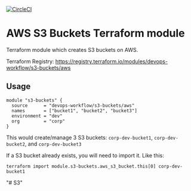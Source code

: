 [![CircleCI](https://circleci.com/gh/devops-workflow/terraform-aws-s3-buckets?style=svg)](https://circleci.com/gh/devops-workflow/terraform-aws-s3-buckets)

AWS S3 Buckets Terraform module
========================

Terraform module which creates S3 buckets on AWS.

Terraform Registry: https://registry.terraform.io/modules/devops-workflow/s3-buckets/aws

Usage
-----

```hcl
module "s3-buckets" {
  source      = "devops-workflow/s3-buckets/aws"
  names       = ["bucket1", "bucket2", "bucket3"]
  environment = "dev"
  org         = "corp"
}
```

This would create/manage 3 S3 buckets: `corp-dev-bucket1`, `corp-dev-bucket2`, and `corp-dev-bucket3`

If a S3 bucket already exists, you will need to import it. Like this:

```Shell
terraform import module.s3-buckets.aws_s3_bucket.this[0] corp-dev-bucket1
```
"# S3" 
